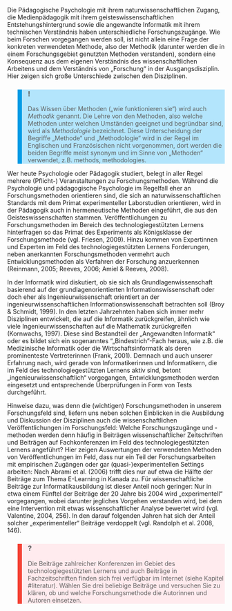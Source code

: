 Die Pädagogische Psychologie mit ihrem naturwissenschaftlichen Zugang, die Medienpädagogik mit ihrem geisteswissenschaftlichen Entstehungshintergrund sowie die angewandte Informatik mit ihrem technischen Verständnis haben unterschiedliche Forschungszugänge. Wie beim Forschen vorgegangen werden soll, ist nicht allein eine Frage der konkreten verwendeten Methode, also der Methodik (darunter werden die in einem Forschungsgebiet genutzten Methoden verstanden), sondern eine Konsequenz aus dem eigenen Verständnis des wissenschaftlichen Arbeitens und dem Verständnis von „Forschung“ in der Ausgangsdisziplin. Hier zeigen sich große Unterschiede zwischen den Disziplinen.

<blockquote style="background: #B3E5FC; border-left: 10px solid #039BE5">

### !

Das Wissen über Methoden („wie funktionieren sie“) wird auch *Methodik* genannt. Die Lehre von den Methoden, also welche Methoden unter welchen Umständen geeignet und begründbar sind, wird als *Methodologie* bezeichnet. Diese Unterscheidung der Begriffe „Methode“ und „Methodologie“ wird in der Regel im Englischen und Französischen nicht vorgenommen, dort werden die beiden Begriffe meist synonym und im Sinne von „Methoden“ verwendet, z.B. methods, methodologies.

</blockquote>

Wer heute Psychologie oder Pädagogik studiert, belegt in aller Regel mehrere (Pflicht-) Veranstaltungen zu Forschungsmethoden. Während die Psychologie und pädagogische Psychologie im Regelfall eher an Forschungsmethoden orientieren sind, die sich an naturwissenschaftlichen Standards mit dem Primat experimenteller Laborstudien orientieren, wird in der Pädagogik auch in hermeneutische Methoden eingeführt, die aus den Geisteswissenschaften stammen. Veröffentlichungen zu Forschungsmethoden im Bereich des technologiegestützten Lernens hinterfragen so das Primat des Experiments als Königsklasse der Forschungsmethode (vgl. Friesen, 2009). Hinzu kommen von Expertinnen und Experten im Feld des technologiegestützten Lernens Forderungen, neben anerkannten Forschungsmethoden vermehrt auch Entwicklungsmethoden als Verfahren der Forschung anzuerkennen (Reinmann, 2005; Reeves, 2006; Amiel &amp; Reeves, 2008).

In der Informatik wird diskutiert, ob sie sich als Grundlagenwissenschaft basierend auf der grundlagenorientierten Informationswissenschaft oder doch eher als Ingenieurwissenschaft orientiert an der ingenieurwissenschaftlichen Informationswissenschaft betrachten soll (Broy &amp; Schmidt, 1999). In den letzten Jahrzehnten haben sich immer mehr Disziplinen entwickelt, die auf die Informatik zurückgreifen, ähnlich wie viele Ingenieurwissenschaften auf die Mathematik zurückgreifen (Kornwachs, 1997). Diese sind Bestandteil der „Angewandten Informatik“ oder es bildet sich ein sogenanntes “„Bindestrich”-Fach heraus, wie z.B. die Medizinische Informatik oder die Wirtschaftsinformatik als deren prominenteste Vertreterinnen (Frank, 2001). Demnach und auch unserer Erfahrung nach, wird gerade von Informatikerinnen und Informatikern, die im Feld des technologiegestützten Lernens aktiv sind, betont „ingenieurwissenschaftlich“ vorgegangen, Entwicklungsmethoden werden eingesetzt und entsprechende Überprüfungen in Form von Tests durchgeführt.

Hinweise dazu, was denn die (wichtigen) Forschungsmethoden in unserem Forschungsfeld sind, liefern uns neben solchen Einblicken in die Ausbildung und Diskussion der Disziplinen auch die wissenschaftlichen Veröffentlichungen im Forschungsfeld: Welche Forschungszugänge und -methoden werden denn häufig in Beiträgen wissenschaftlicher Zeitschriften und Beiträgen auf Fachkonferenzen im Feld des technologiegestützten Lernens angeführt? Hier zeigen Auswertungen der verwendeten Methoden von Veröffentlichungen im Feld, dass nur ein Teil der Forschungsarbeiten mit empirischen Zugängen oder gar (quasi-)experimentellen Settings arbeiten: Nach Abrami et al. (2006) trifft dies nur auf etwa die Hälfte der Beiträge zum Thema E-Learning in Kanada zu. Für wissenschaftliche Beiträge zur Informatikausbildung ist dieser Anteil noch geringer: Nur in etwa einem Fünftel der Beiträge der 20 Jahre bis 2004 wird „experimentell“ vorgegangen, wobei darunter jegliches Vorgehen verstanden wird, bei dem eine Intervention mit etwas wissenschaftlicher Analyse bewertet wird (vgl. Valentine, 2004, 256). In den darauf folgenden Jahren hat sich der Anteil solcher „experimenteller“ Beiträge verdoppelt (vgl. Randolph et al. 2008, 146).

<blockquote style="background: #FFEBEE; border-left: 10px solid #F44336">

### ?

Die Beiträge zahlreicher Konferenzen im Gebiet des technologiegestützten Lernens und auch Beiträge in Fachzeitschriften finden sich frei verfügbar im Internet (siehe Kapitel #literatur). Wählen Sie drei beliebige Beiträge und versuchen Sie zu klären, ob und welche Forschungsmethode die Autorinnen und Autoren einsetzen.

</blockquote>
